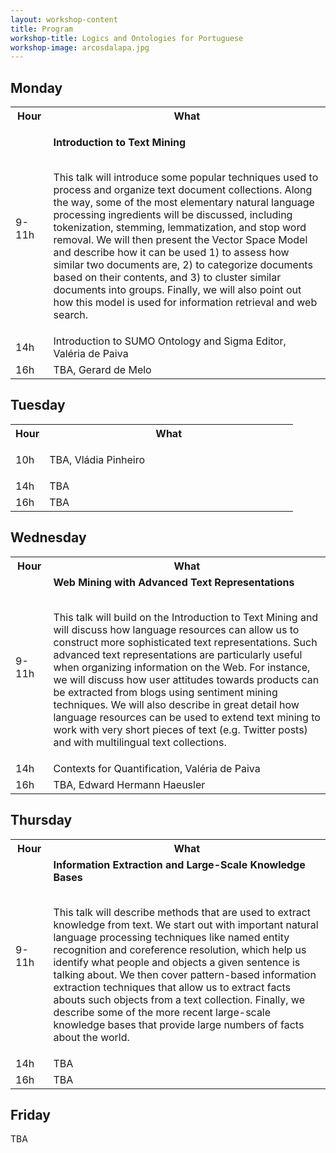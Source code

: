 ```yaml
---
layout: workshop-content
title: Program
workshop-title: Logics and Ontologies for Portuguese
workshop-image: arcosdalapa.jpg
---
```


## Monday

<table>
<th width="12%">Hour</th><th>What</th>
<tr><td>9-11h</td>
<td>

<b>Introduction to Text Mining</b><br/><br/>

This talk will introduce some popular techniques used to process and
organize text document collections.  Along the way, some of the most
elementary natural language processing ingredients will be discussed,
including tokenization, stemming, lemmatization, and stop word
removal. We will then present the Vector Space Model and describe how
it can be used 1) to assess how similar two documents are, 2) to
categorize documents based on their contents, and 3) to cluster
similar documents into groups. Finally, we will also point out how
this model is used for information retrieval and web search.
</td>
</tr>
<tr><td>14h</td>
<td>
Introduction to SUMO Ontology and Sigma Editor, Valéria de Paiva
</td></tr>
<tr><td>16h</td>
<td>
TBA, Gerard de Melo
</td></tr>
</table>

## Tuesday

<table>
<th width="12%">Hour</th><th>What</th>
<tr><td>10h</td>
<td>

TBA, Vládia Pinheiro

</td>
</tr>
<tr><td>14h</td>
<td>
TBA
</td></tr>
<tr><td>16h</td>
<td>
TBA
</td></tr>
</table>


## Wednesday 

<table>
<th width="12%">Hour</th><th>What</th>
<tr><td>9-11h</td>
<td>
<b>Web Mining with Advanced Text Representations</b><br/><br/>

This talk will build on the Introduction to Text Mining and will
discuss how language resources can allow us to construct more
sophisticated text representations. Such advanced text representations
are particularly useful when organizing information on the Web. For
instance, we will discuss how user attitudes towards products can be
extracted from blogs using sentiment mining techniques. We will also
describe in great detail how language resources can be used to extend
text mining to work with very short pieces of text (e.g. Twitter
posts) and with multilingual text collections.
</td>
</tr>
<tr><td>14h</td>
<td>
Contexts for Quantification, Valéria de Paiva
</td></tr>
<tr><td>16h</td>
<td>
TBA, Edward Hermann Haeusler
</td></tr>
</table>

## Thursday

<table>
<th width="12%">Hour</th><th>What</th>
<tr><td>9-11h</td>
<td>
<b>Information Extraction and Large-Scale Knowledge Bases</b><br/><br/>

This talk will describe methods that are used to extract knowledge
from text. We start out with important natural language processing
techniques like named entity recognition and coreference resolution,
which help us identify what people and objects a given sentence is
talking about. We then cover pattern-based information extraction
techniques that allow us to extract facts abouts such objects from a
text collection. Finally, we describe some of the more recent
large-scale knowledge bases that provide large numbers of facts about
the world.
</td>
</tr>
<tr><td>14h</td>
<td>
TBA
</td></tr>
<tr><td>16h</td>
<td>
TBA
</td></tr>
</table>

## Friday

TBA

